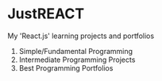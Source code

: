 # JustREACT
My 'React.js' learning projects and portfolios

1. Simple/Fundamental Programming
2. Intermediate Programming Projects
3. Best Programming Portfolios 

